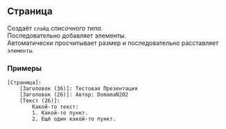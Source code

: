 ## Страница
Создаёт `слайд` _списочного типа_.<br>
Последовательно добавляет элементы.<br>
Автоматически просчитывает размер и последовательно расставляет `элементы`.

### Примеры

```ppl
[Страница]:
    [Заголовок (36)]: Тестовая Презентация
    [Заголовок (26)]: Автор: DomamaN202
    [Текст (26)]:
        Какой-то текст:
        1. Какой-то пункт.
        2. Ещё один какой-то пункт.
```